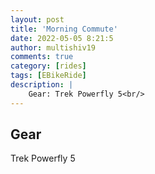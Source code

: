 ```yaml
---
layout: post
title: 'Morning Commute'
date: 2022-05-05 8:21:5
author: multishiv19
comments: true
category: [rides]
tags: [EBikeRide]
description: |
    Gear: Trek Powerfly 5<br/>
---
```


## Gear
Trek Powerfly 5



<div width='100%' class='strava-embed-placeholder' data-embed-type='activity' data-embed-id='7094253891'></div>
<script src='https://strava-embeds.com/embed.js'></script>
